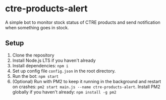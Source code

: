 # ctre-products-alert

A simple bot to monitor stock status of CTRE products and send notification when something goes in stock.

## Setup

1. Clone the repository
2. Install Node.js LTS if you haven't already
3. Install dependencies: `npm i`
4. Set up config file `config.json` in the root directory.
5. Run the bot: `npm start`
6. (Optional) Run with PM2 to keep it running in the background and restart on crashes: `pm2 start main.js --name ctre-products-alert`. Install PM2 globally if you haven't already: `npm install -g pm2`
